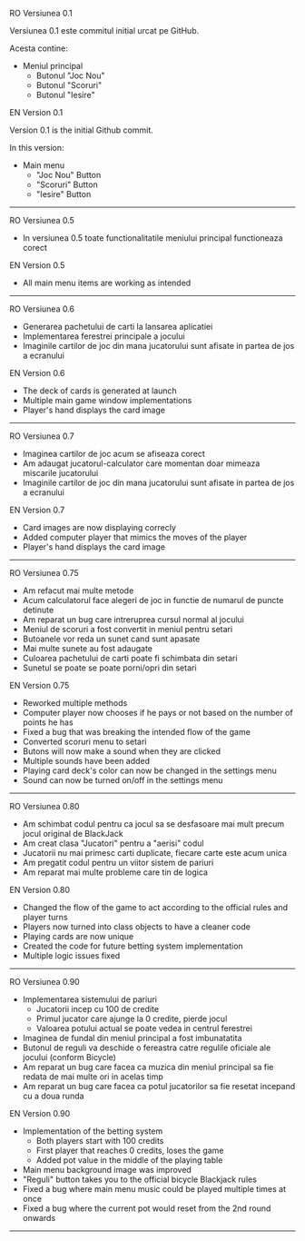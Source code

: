 RO Versiunea 0.1

Versiunea 0.1 este commitul initial urcat pe GitHub.  

Acesta contine:  

- Meniul principal  
   - Butonul "Joc Nou"  
   - Butonul "Scoruri"  
   - Butonul "Iesire"  
  
EN Version 0.1

Version 0.1 is the initial Github commit.  

In this version:  

- Main menu  
   - "Joc Nou" Button  
   - "Scoruri" Button    
   - "Iesire" Button    

-------------------------------------------------------------------------------------------------------  

RO Versiunea 0.5  

   - In versiunea 0.5 toate functionalitatile meniului principal functioneaza corect  

EN Version 0.5

   - All main menu items are working as intended  

-------------------------------------------------------------------------------------------------------  

RO Versiunea 0.6

   - Generarea pachetului de carti la lansarea aplicatiei  
   - Implementarea ferestrei principale a jocului  
   - Imaginile cartilor de joc din mana jucatorului sunt afisate in partea de jos a ecranului  


EN Version 0.6  

   - The deck of cards is generated at launch  
   - Multiple main game window implementations 
   - Player's hand displays the card image  

------------------------------------------------------------------------------------------------------- 

RO Versiunea 0.7

   - Imaginea cartilor de joc acum se afiseaza corect  
   - Am adaugat jucatorul-calculator care momentan doar mimeaza miscarile jucatorului  
   - Imaginile cartilor de joc din mana jucatorului sunt afisate in partea de jos a ecranului  


EN Version 0.7  

   - Card images are now displaying correcly  
   - Added computer player that mimics the moves of the player  
   - Player's hand displays the card image  

-------------------------------------------------------------------------------------------------------  

RO Versiunea 0.75  

   - Am refacut mai multe metode   
   - Acum calculatorul face alegeri de joc in functie de numarul de puncte detinute           
   - Am reparat un bug care intreruprea cursul normal al jocului  
   - Meniul de scoruri a fost convertit in meniul pentru setari  
   - Butoanele vor reda un sunet cand sunt apasate  
   - Mai multe sunete au fost adaugate  
   - Culoarea pachetului de carti poate fi schimbata din setari  
   - Sunetul se poate se poate porni/opri din setari  

EN Version 0.75    

   - Reworked multiple methods  
   - Computer player now chooses if he pays or not based on the number of points he has    
   - Fixed a bug that was breaking the intended flow of the game  
   - Converted scoruri menu to setari      
   - Butons will now make a sound when they are clicked  
   - Multiple sounds have been added  
   - Playing card deck's color can now be changed in the settings menu  
   - Sound can now be turned on/off in the settings menu  
   
-------------------------------------------------------------------------------------------------------  

RO Versiunea 0.80

   - Am schimbat codul pentru ca jocul sa se desfasoare mai mult precum jocul original de BlackJack  
   - Am creat clasa "Jucatori" pentru a "aerisi" codul 
   - Jucatorii nu mai primesc carti duplicate, fiecare carte este acum unica  
   - Am pregatit codul pentru un viitor sistem de pariuri  
   - Am reparat mai multe probleme care tin de logica  
   
EN Version 0.80

   - Changed the flow of the game to act according to the official rules and player turns  
   - Players now turned into  class objects to have a cleaner code   
   - Playing cards are now unique  
   - Created the code for future betting system implementation  
   - Multiple logic issues fixed  

-------------------------------------------------------------------------------------------------------  

RO Versiunea 0.90

- Implementarea sistemului de pariuri  
   - Jucatorii incep cu 100 de credite  
   - Primul jucator care ajunge la 0 credite, pierde jocul  
   - Valoarea potului actual se poate vedea in centrul ferestrei  
- Imaginea de fundal din meniul principal a fost imbunatatita  
- Butonul de reguli va deschide o fereastra catre regulile oficiale ale jocului (conform Bicycle)  
- Am reparat un bug care facea ca muzica din meniul principal sa fie redata de mai multe ori in acelas timp  
- Am reparat un bug care facea ca potul jucatorilor sa fie resetat incepand cu a doua runda  

EN Version 0.90

- Implementation of the betting system  
   - Both players start with 100 credits  
   - First player that reaches 0 credits, loses the game  
   - Added pot value in the middle of the playing table 
- Main menu background image was improved  
- "Reguli" button takes you to the official bicycle Blackjack rules 
- Fixed a bug where main menu music could be played multiple times at once  
- Fixed a bug where the current pot would reset from the 2nd round onwards  
------------------------------------------------------------------------------------------------------- 
  
